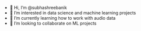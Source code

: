 - 👋 Hi, I’m @subhashreebanik
- 👀 I’m interested in data science and machine learning projects
- 🌱 I’m currently learning how to work with audio data
- 💞️ I’m looking to collaborate on ML projects


<!---
subhashreebanik/subhashreebanik is a ✨ special ✨ repository because its `README.md` (this file) appears on your GitHub profile.
You can click the Preview link to take a look at your changes.
--->
